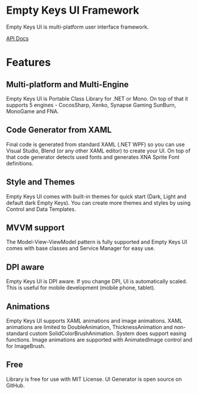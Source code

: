 # Empty Keys UI Framework

Empty Keys UI is multi-platform user interface framework.

[API Docs](https://emptykeys.github.io/UI_Framework/)

# Features
## Multi-platform and Multi-Engine
Empty Keys UI is Portable Class Library for .NET or Mono. On top of that it supports 5 engines - CocosSharp, Xenko, Synapse Gaming SunBurn, MonoGame and FNA.

## Code Generator from XAML
Final code is generated from standard XAML (.NET WPF) so you can use Visual Studio, Blend (or any other XAML editor) to create your UI. On top of that code generator detects used fonts and generates XNA Sprite Font definitions.

## Style and Themes
Empty Keys UI comes with built-in themes for quick start (Dark, Light and default dark Empty Keys). You can create more themes and styles by using Control and Data Templates.

## MVVM support
The Model-View-ViewModel pattern is fully supported and Empty Keys UI comes with base classes and Service Manager for easy use.

## DPI aware
Empty Keys UI is DPI aware. If you change DPI, UI is automatically scaled. This is useful for mobile development (mobile phone, tablet).

## Animations
Empty Keys UI supports XAML animations and image animations. XAML animations are limited to DoubleAnimation, ThicknessAnimation and non-standard custom SolidColorBrushAnimation. System does support easing functions. Image animations are supported with AnimatedImage control and for ImageBrush.

## Free
Library is free for use with MIT License. UI Generator is open source on GitHub. 
